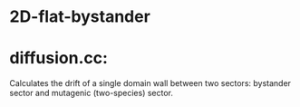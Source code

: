 # 2D-flat-bystander

# diffusion.cc:

Calculates the drift of a single domain wall between two sectors: bystander sector and mutagenic (two-species) sector.
